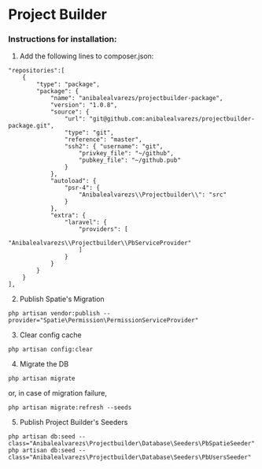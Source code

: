 # Project Builder

### Instructions for installation:

1. Add the following lines to composer.json:

```
"repositories":[
    {
        "type": "package",
        "package": {
            "name": "anibalealvarezs/projectbuilder-package",
            "version": "1.0.8",
            "source": {
                "url": "git@github.com:anibalealvarezs/projectbuilder-package.git",
                "type": "git",
                "reference": "master",
                "ssh2": { "username": "git",
                    "privkey_file": "~/github",
                    "pubkey_file": "~/github.pub"
                }
            },
            "autoload": {
                "psr-4": {
                    "Anibalealvarezs\\Projectbuilder\\": "src"
                }
            },
            "extra": {
                "laravel": {
                    "providers": [
                        "Anibalealvarezs\\Projectbuilder\\PbServiceProvider"
                    ]
                }
            }
        }
    }
],
```

2. Publish Spatie's Migration

```
php artisan vendor:publish --provider="Spatie\Permission\PermissionServiceProvider"
```

3. Clear config cache
```
php artisan config:clear
```

4. Migrate the DB
```
php artisan migrate
```
or, in case of migration failure,
```
php artisan migrate:refresh --seeds
```

5. Publish Project Builder's Seeders
```
php artisan db:seed --class="Anibalealvarezs\Projectbuilder\Database\Seeders\PbSpatieSeeder"
php artisan db:seed --class="Anibalealvarezs\Projectbuilder\Database\Seeders\PbUsersSeeder"
```